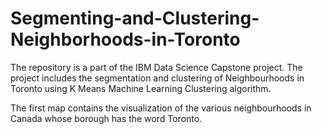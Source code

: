 # Segmenting-and-Clustering-Neighborhoods-in-Toronto

The repository is a part of the IBM Data Science Capstone project. The project includes the segmentation and clustering of Neighbourhoods in Toronto using 
K Means Machine Learning Clustering algorithm.

The first map contains the visualization of the various neighbourhoods in Canada whose borough has the word Toronto.

